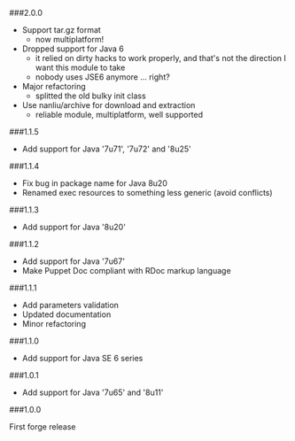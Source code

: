 ###2.0.0

* Support tar.gz format
  * now multiplatform!
* Dropped support for Java 6
  * it relied on dirty hacks to work properly, and that's not the direction I want this module to take
  * nobody uses JSE6 anymore ... right?
* Major refactoring
  * splitted the old bulky init class
* Use nanliu/archive for download and extraction
  * reliable module, multiplatform, well supported

###1.1.5

* Add support for Java '7u71', '7u72' and '8u25'

###1.1.4

* Fix bug in package name for Java 8u20
* Renamed exec resources to something less generic (avoid conflicts)

###1.1.3

* Add support for Java '8u20'

###1.1.2

* Add support for Java '7u67'
* Make Puppet Doc compliant with RDoc markup language

###1.1.1

* Add parameters validation
* Updated documentation
* Minor refactoring

###1.1.0

* Add support for Java SE 6 series

###1.0.1

* Add support for Java '7u65' and '8u11'

###1.0.0

First forge release
